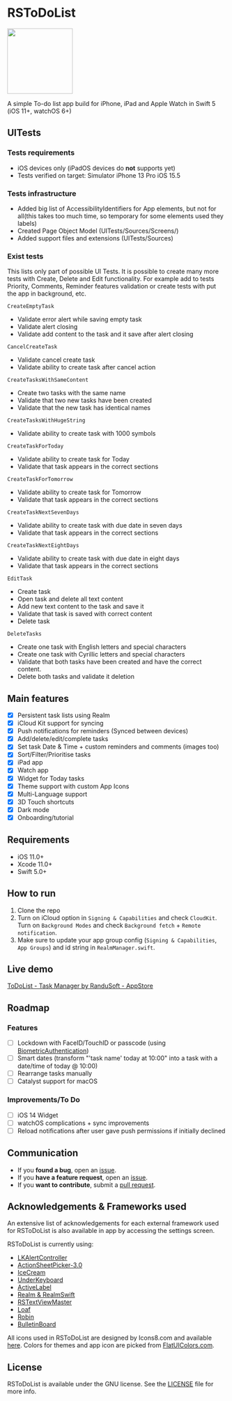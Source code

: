 # RSToDoList

<p align="left">
  <img width="150" height="150" src="https://github.com/rursache/ToDoList/blob/master/WatchApp/Assets.xcassets/watchlogo.imageset/watchlogo.png" />
</p>

A simple To-do list app build for iPhone, iPad and Apple Watch in Swift 5 (iOS 11+, watchOS 6+)

## UITests

### Tests requirements
- iOS devices only (iPadOS devices do **not** supports yet)
- Tests verified on target: Simulator iPhone 13 Pro iOS 15.5

### Tests infrastructure
- Added big list of AccessibilityIdentifiers for App elements, but not for all(this takes too much time, so temporary for some elements used they labels)
- Created Page Object Model (UITests/Sources/Screens/)
- Added support files and extensions (UITests/Sources)

### Exist tests
This lists only part of possible UI Tests. It is possible to create many more tests with Create, Delete and Edit functionality. For example add to tests Priority, Comments, Reminder features validation or create tests with put the app in background, etc.

```CreateEmptyTask```
- Validate error alert while saving empty task
- Validate alert closing
- Validate add content to the task and it save after alert closing

```CancelCreateTask```
- Validate cancel create task
- Validate ability to create task after cancel action

```CreateTasksWithSameContent```
- Create two tasks with the same name 
- Validate that two new tasks have been created
- Validate that the new task has identical names

```CreateTasksWithHugeString```
- Validate ability to create task with 1000 symbols

```CreateTaskForToday```
- Validate ability to create task for Today 
- Validate that task appears in the correct sections 

```CreateTaskForTomorrow```
- Validate ability to create task for Tomorrow 
- Validate that task appears in the correct sections 

```CreateTaskNextSevenDays```
- Validate ability to create task with due date in seven days  
- Validate that task appears in the correct sections 

```CreateTaskNextEightDays```
- Validate ability to create task with due date in eight days  
- Validate that task appears in the correct sections 

```EditTask```
- Create task
- Open task and delete all text content
- Add new text content to the task and save it
- Validate that task is saved with correct content
- Delete task

```DeleteTasks```
- Create one task with English letters and special characters
- Create one task with Cyrillic letters and special characters
- Validate that both tasks  have been created and have the correct content.
- Delete both tasks and validate it deletion



## Main features
- [x] Persistent task lists using Realm
- [x] iCloud Kit support for syncing
- [x] Push notifications for reminders (Synced between devices)
- [x] Add/delete/edit/complete tasks
- [x] Set task Date & Time + custom reminders and comments (images too)
- [x] Sort/Filter/Prioritise tasks
- [x] iPad app
- [x] Watch app
- [x] Widget for Today tasks
- [x] Theme support with custom App Icons
- [x] Multi-Language support
- [x] 3D Touch shortcuts
- [x] Dark mode
- [x] Onboarding/tutorial

## Requirements
 - iOS 11.0+
 - Xcode 11.0+
 - Swift 5.0+

## How to run

1. Clone the repo
2. Turn on iCloud option in ```Signing & Capabilities``` and check ```CloudKit```. Turn on ```Background Modes``` and check ```Background fetch``` + ```Remote notification```.
3. Make sure to update your app group config (```Signing & Capabilities```, ```App Groups```) and id string in ```RealmManager.swift```.

## Live demo

[ToDoList - Task Manager by RanduSoft - AppStore](https://apps.apple.com/us/app/todolist-task-manager/id1454122524?ls=1)

## Roadmap

### Features

- [ ] Lockdown with FaceID/TouchID or passcode (using [BiometricAuthentication](https://github.com/rursache/BiometricAuthentication))
- [ ] Smart dates (transform "'task name' today at 10:00" into a task with a date/time of today @ 10:00)
- [ ] Rearrange tasks manually
- [ ] Catalyst support for macOS
 
### Improvements/To Do
- [ ] iOS 14 Widget
- [ ] watchOS complications + sync improvements
- [ ] Reload notifications after user gave push permissions if initially declined 

## Communication
- If you **found a bug**, open an [issue](https://github.com/rursache/ToDoList/issues).
- If you **have a feature request**, open an [issue](https://github.com/rursache/ToDoList/issues).
- If you **want to contribute**, submit a [pull request]().

## Acknowledgements & Frameworks used

An extensive list of acknowledgements for each external framework used for RSToDoList is also available in app by accessing the settings screen.

RSToDoList is currently using:

 - [LKAlertController](https://github.com/lightningkite/LKAlertController)
 - [ActionSheetPicker-3.0](https://github.com/rursache/ActionSheetPicker-3.0)
 - [IceCream](https://github.com/rursache/IceCream)
 - [UnderKeyboard](https://github.com/rursache/UnderKeyboard)
 - [ActiveLabel](https://github.com/optonaut/ActiveLabel.swift)
 - [Realm & RealmSwift](https://realm.io/products/realm-database)
 - [RSTextViewMaster](https://github.com/rursache/RSTextViewMaster)
 - [Loaf](https://github.com/schmidyy/Loaf)
 - [Robin](https://github.com/ahmedabadie/Robin)
 - [BulletinBoard](https://github.com/alexaubry/BulletinBoard)

All icons used in RSToDoList are designed by Icons8.com and available [here](http://icons8.com).
Colors for themes and app icon are picked from [FlatUIColors.com](https://flatuicolors.com).

## License

RSToDoList is available under the GNU license. See the [LICENSE](https://github.com/rursache/ToDoList/blob/master/LICENSE) file for more info.
